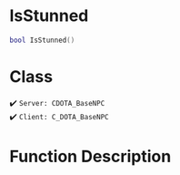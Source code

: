 # IsStunned
```lua
bool IsStunned()
```
# Class
✔️ `Server: CDOTA_BaseNPC`  
✔️ `Client: C_DOTA_BaseNPC`  

# Function Description

